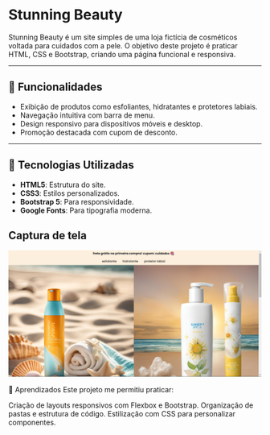 # Stunning Beauty

Stunning Beauty é um site simples de uma loja fictícia de cosméticos voltada para cuidados com a pele. O objetivo deste projeto é praticar HTML, CSS e Bootstrap, criando uma página funcional e responsiva.

---

## 📝 Funcionalidades

- Exibição de produtos como esfoliantes, hidratantes e protetores labiais.
- Navegação intuitiva com barra de menu.
- Design responsivo para dispositivos móveis e desktop.
- Promoção destacada com cupom de desconto.

---

## 🚀 Tecnologias Utilizadas

- **HTML5**: Estrutura do site.
- **CSS3**: Estilos personalizados.
- **Bootstrap 5**: Para responsividade.
- **Google Fonts**: Para tipografia moderna.

## Captura de tela
![alt text](image.png)

📖 Aprendizados
Este projeto me permitiu praticar:

Criação de layouts responsivos com Flexbox e Bootstrap.
Organização de pastas e estrutura de código.
Estilização com CSS para personalizar componentes.